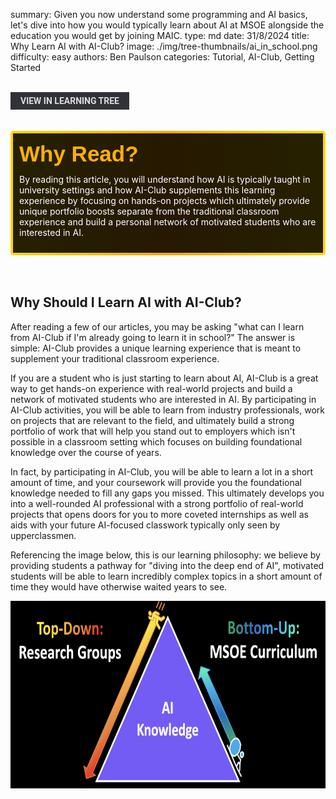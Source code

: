 summary: Given you now understand some programming and AI basics, let's dive into how you would typically learn about AI at MSOE alongside the education you would get by joining MAIC.
type: md
date: 31/8/2024
title: Why Learn AI with AI-Club?
image: ./img/tree-thumbnails/ai_in_school.png
difficulty: easy
authors: Ben Paulson
categories: Tutorial, AI-Club, Getting Started

<br>
<a href='/learning-tree?node=4' style='
    background-color: #31313a;
    color: gainsboro;
    padding: 6px 16px;
    border: none
    border-radius: 4px;
    text-transform: uppercase;
    font-family: "Roboto", sans-serif;
    font-size: 1em;
    font-weight: bold;
    cursor: pointer;
    text-decoration: none;
    display: inline-block;'
>
  View in Learning Tree
</a>

<br>
<br>
<br>

<div style='
  position: relative;
  padding: 10px; 
  border-radius: 5px;
  background-color: rgba(0, 0, 0, 0.85); 
  border: 4px solid transparent;
  background-image: linear-gradient(90deg, rgba(0, 0, 0, 0.85), rgba(0, 0, 0, 0.85)), linear-gradient(90deg, gold, orange, gold);
  background-origin: border-box;
  background-clip: padding-box, border-box;
'>

<svg width='200' height='50' style='display: block; margin-bottom: 5px;'>
  <text x='0' y='35' font-size='35' font-family='Arial' font-weight='bold' fill='gold'>
    Why Read?
    <animate attributeName='fill' values='gold; orange; gold' dur='3s' repeatCount='indefinite' />
  </text>
</svg>

<p style='color: white; margin-top: 2px;'>By reading this article, you will understand how AI is typically taught in university settings and how AI-Club supplements this learning experience by focusing on hands-on projects which ultimately provide unique portfolio boosts separate from the traditional classroom experience and build a personal network of motivated students who are interested in AI.</p>

</div>

<br/>

<br/>

## Why Should I Learn AI with AI-Club?
After reading a few of our articles, you may be asking "what can I learn from AI-Club if I'm already going to learn it in school?" The answer is simple: AI-Club provides a unique learning experience that is meant to supplement your traditional classroom experience.

If you are a student who is just starting to learn about AI, AI-Club is a great way to get hands-on experience with real-world projects and build a network of motivated students who are interested in AI. By participating in AI-Club activities, you will be able to learn from industry professionals, work on projects that are relevant to the field, and ultimately build a strong portfolio of work that will help you stand out to employers which isn't possible in a classroom setting which focuses on building foundational knowledge over the course of years.

In fact, by participating in AI-Club, you will be able to learn a lot in a short amount of time, and your coursework will provide you the foundational knowledge needed to fill any gaps you missed. This ultimately develops you into a well-rounded AI professional with a strong portfolio of real-world projects that opens doors for you to more coveted internships as well as aids with your future AI-focused classwork typically only seen by upperclassmen.

Referencing the image below, this is our learning philosophy: we believe by providing students a pathway for "diving into the deep end of AI", motivated students will be able to learn incredibly complex topics in a short amount of time they would have otherwise waited years to see.

<img src = './img/article_content/AI-Club-Learning-Philosophy.png' height = 300px><br/><br/>
